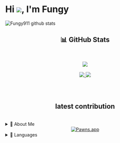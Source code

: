 ﻿# Hi <img width="35" src="https://github.com/FungY911/readme-profile/blob/main/files/imgs/hello.gif">, I'm Fungy
![Fungy911 github stats](https://github-readme-stats.vercel.app/api?username=Fungy911&show_icons=true&hide_border=true)

  <div>
    <h2 align="center"> 📊 GitHub Stats </h2>
      <br/>
        <p align="center">
          <a href="https://github.com/Fungyy911/">
          <img src="https://github-readme-stats.vercel.app/api/top-langs/?username=Fungy911&langs_count=6&theme=gruvbox&layout=compact&hide_border=true" /></a>
        </p>
        <p align="center">
          <a href="https://github.com/Fungyy911/">
          <img width="49.5%" src="https://github-readme-stats.vercel.app/api?username=Fungy911&show_icons=true&theme=gruvbox&hide_border=true" />
          <img width="49.5%" src="https://github-readme-streak-stats.herokuapp.com/?user=Fungy911&theme=gruvbox&hide_border=true" />
          </a>
       </p>
     <br>
  </div>    
  <br/>
  <h2 align="center"> latest contribution </h2>
<img alt="" src="https://activity-graph.herokuapp.com/graph/?username=Fungy911&bg_color=111&color=fff&line=00A676&point=FFF&hide_border=true" />
<details>
<summary>🧮 About Me</summary>
 
- 🔭 I’m currently working on <a href="https://boathost.xyz">BoatHost</a>

- 👨‍💻 My portfolio you can see on <a href="https://fungy.tk">fungy.tk</a>
</details>
<center><a href="https://bit.ly/githubfungy" target="_blank">
<img src="https://cdn.pawns.app/images/b/728.jpg" alt="Pawns.app">
</a></center>
<details>
<summary>👅 Languages</summary>
<p align="left"> <a href="https://heroku.com" target="_blank" rel="noreferrer"> <img src="https://www.vectorlogo.zone/logos/heroku/heroku-icon.svg" alt="heroku" width="40" height="40"/> </a> <a href="https://www.w3.org/html/" target="_blank" rel="noreferrer"> <img src="https://raw.githubusercontent.com/devicons/devicon/master/icons/html5/html5-original-wordmark.svg" alt="html5" width="40" height="40"/> </a> <a href="https://developer.mozilla.org/en-US/docs/Web/JavaScript" target="_blank" rel="noreferrer"> <img src="https://raw.githubusercontent.com/devicons/devicon/master/icons/javascript/javascript-original.svg" alt="javascript" width="40" height="40"/> </a> <a href="https://mariadb.org/" target="_blank" rel="noreferrer"> <img src="https://www.vectorlogo.zone/logos/mariadb/mariadb-icon.svg" alt="mariadb" width="40" height="40"/> </a> <a href="https://www.mysql.com/" target="_blank" rel="noreferrer"> <img src="https://raw.githubusercontent.com/devicons/devicon/master/icons/mysql/mysql-original-wordmark.svg" alt="mysql" width="40" height="40"/> </a> <a href="https://www.php.net" target="_blank" rel="noreferrer"> <img src="https://raw.githubusercontent.com/devicons/devicon/master/icons/php/php-original.svg" alt="php" width="40" height="40"/> </a> <a href="https://tailwindcss.com/" target="_blank" rel="noreferrer"> <img src="https://www.vectorlogo.zone/logos/tailwindcss/tailwindcss-icon.svg" alt="tailwind" width="40" height="40"/> </a> </p>
</details>
